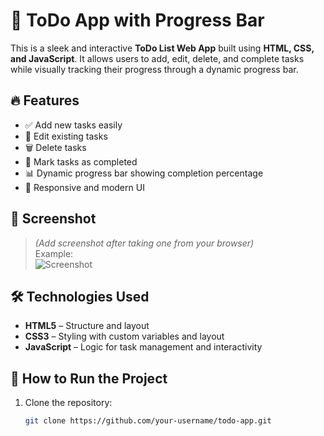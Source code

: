 # 📝 ToDo App with Progress Bar

This is a sleek and interactive **ToDo List Web App** built using **HTML, CSS, and JavaScript**. It allows users to add, edit, delete, and complete tasks while visually tracking their progress through a dynamic progress bar.

## 🔥 Features

- ✅ Add new tasks easily
- 📝 Edit existing tasks
- 🗑️ Delete tasks
- 📌 Mark tasks as completed
- 📊 Dynamic progress bar showing completion percentage
- 🎯 Responsive and modern UI

## 📸 Screenshot

> *(Add screenshot after taking one from your browser)*  
> Example:  
> ![Screenshot](./screenshot.png)

## 🛠️ Technologies Used

- **HTML5** – Structure and layout
- **CSS3** – Styling with custom variables and layout
- **JavaScript** – Logic for task management and interactivity

## 🚀 How to Run the Project

1. Clone the repository:
   ```bash
   git clone https://github.com/your-username/todo-app.git

